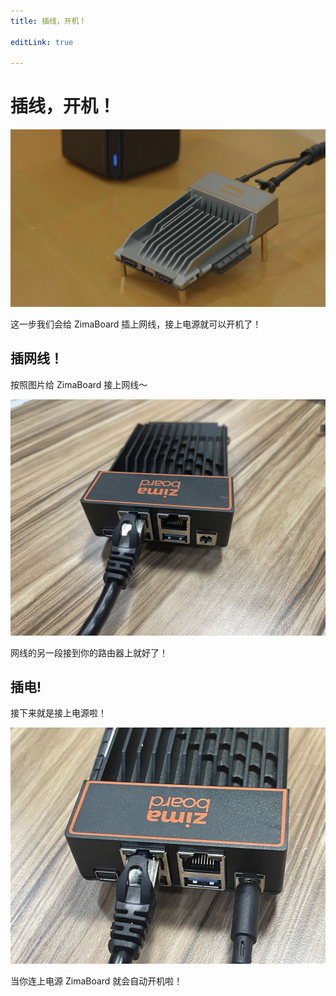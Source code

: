 ```yaml
---
title: 插线，开机！

editLink: true

---
```


# 插线，开机！

![Connected](/images/zimaboard/Cowork3.jpeg)

这一步我们会给 ZimaBoard 插上网线，接上电源就可以开机了！

## 插网线！

按照图片给 ZimaBoard 接上网线～

![EthernetConnected](./images/EthernetConnected.jpg)

网线的另一段接到你的路由器上就好了！

## 插电!

接下来就是接上电源啦！

![PowerConnected](./images/PowerConnected.jpg)

当你连上电源 ZimaBoard 就会自动开机啦！